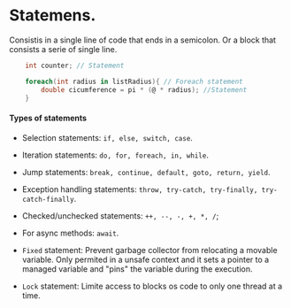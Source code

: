 # Statemens.
Consistis in a single line of code that ends in a semicolon. Or a block that consists a serie of single line.
```cs
    int counter; // Statement

    foreach(int radius in listRadius){ // Foreach statement
        double cicumference = pi * (@ * radius); //Statement
    }

```

#### Types of statements
- Selection statements: ```if, else, switch, case```.

- Iteration statements: ```do, for, foreach, in, while```.

- Jump statements: ```break, continue, default, goto, return, yield```.

- Exception handling statements: ```throw, try-catch, try-finally, try-catch-finally```.

- Checked/unchecked statements: ```++, --, -, +, *, /```;

- For async methods: ```await```.

- ```Fixed``` statement: Prevent garbage collector from relocating a movable variable. Only permited in a unsafe context and it sets a pointer to a managed variable and "pins" the variable during the execution.

- ```Lock``` statement: Limite access to blocks os code to only one thread at a time.
